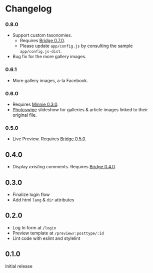 # Changelog

### 0.8.0
* Support custom taxonomies.
  * Requires [Bridge 0.7.0](https://github.com/kucrut/wp-bridge/releases/tag/v0.7.0).
  * Please update `app/config.js` by consulting the sample `app/config.js-dist`.
* Bug fix for the more gallery images.

### 0.6.1
* More gallery images, a-la Facebook.

### 0.6.0
* Requires [Minnie 0.3.0](https://github.com/kucrut/wp-minnie/releases/tag/v0.3.0).
* [Photoswipe](http://photoswipe.com/) slideshow for galleries & article images linked to their original file.

### 0.5.0
* Live Preview. Requires [Bridge 0.5.0](https://github.com/kucrut/wp-bridge/releases/tag/v0.5.0).

## 0.4.0
* Display _existing_ comments. Requires [Bridge 0.4.0](https://github.com/kucrut/wp-bridge/releases/tag/v0.4.0).

## 0.3.0
* Finalize login flow
* Add html `lang` & `dir` attributes

## 0.2.0
* Log In form at `/login`
* Preview template at `/preview/:posttype/:id`
* Lint code with eslint and stylelint

## 0.1.0
Initial release
